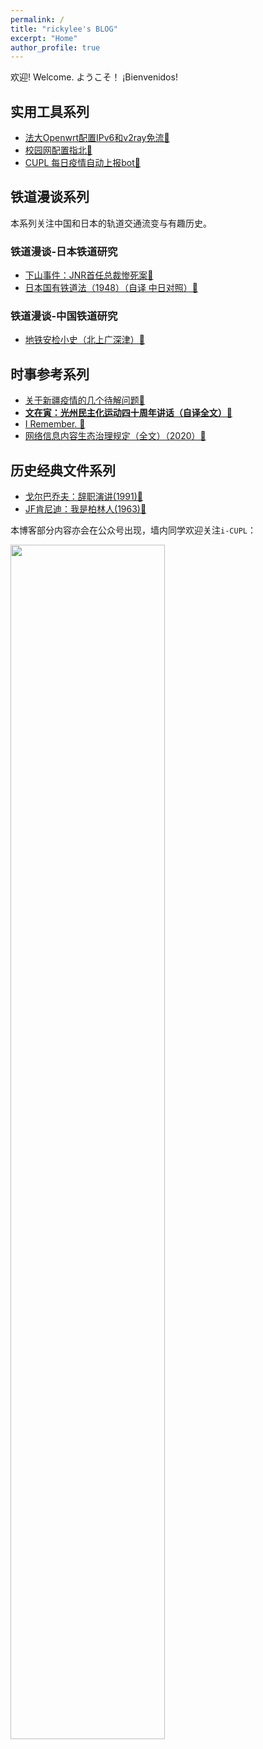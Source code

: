 ```yaml
---
permalink: /
title: "rickylee's BLOG"
excerpt: "Home"
author_profile: true
---
```

欢迎!  Welcome.  ようこそ！ ¡Bienvenidos!
        
## 实用工具系列

* [法大Openwrt配置IPv6和v2ray免流🔗](posts/2020/09/blog-post-3/)
* [校园网配置指北🔗](posts/2020/09/blog-post-2/)
* [CUPL 每日疫情自动上报bot🔗](posts/2020/08/blog-post-2/) 
        
## 铁道漫谈系列
        
本系列关注中国和日本的轨道交通流变与有趣历史。

### 铁道漫谈-日本铁道研究
* [下山事件：JNR首任总裁惨死案🔗](posts/2020/02/blog-post-2/)
* [日本国有铁道法（1948）（自译 中日对照）🔗](posts/2020/01/blog-post-3/)

### 铁道漫谈-中国铁道研究
* [地铁安检小史（北上广深津）🔗](posts/2020/03/blog-post-1/) 
                
## 时事参考系列
* [关于新疆疫情的几个待解问题🔗](posts/2020/08/blog-post-1/) 
* [**文在寅：光州民主化运动四十周年讲话（自译全文）🔗**](posts/2020/05/blog-post-1/) 
* [I Remember. 🔗](posts/2020/04/blog-post-7/) 
* [网络信息内容生态治理规定（全文）（2020）🔗](posts/2020/02/blog-post-6/) 
        
## 历史经典文件系列
* [戈尔巴乔夫：辞职演讲(1991)🔗](posts/2019/12/blog-post-5/) 
* [JF肯尼迪：我是柏林人(1963)🔗](posts/2019/11/blog-post-4/) 

本博客部分内容亦会在公众号出现，墙内同学欢迎关注`i-CUPL`：

<img src="https://s1.ax1x.com/2020/03/28/Gkh3SU.png" width="70%" height="70%" >
